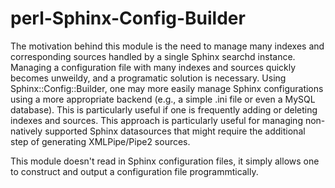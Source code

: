 perl-Sphinx-Config-Builder
=========================

The motivation behind this module is the need to manage many indexes and corresponding sources
handled by a single Sphinx searchd instance.  Managing a configuration file with many indexes
and sources quickly becomes unweildy, and a programatic solution is necessary. Using
Sphinx::Config::Builder, one may more easily manage Sphinx configurations using a more
appropriate backend (e.g., a simple .ini file or even a  MySQL database). This is particularly
useful if one is frequently adding or deleting indexes and sources. This approach is
particularly useful for managing non-natively supported Sphinx datasources that might
require the additional step of generating XMLPipe/Pipe2 sources.

This module doesn't read in Sphinx configuration files, it simply allows one to construct and 
output a configuration file programmtically.
